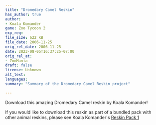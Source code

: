 ```yaml
---
title: "Dromedary Camel Reskin"
has_author: true
author: 
- Koala Komander
game: Zoo Tycoon 2
exp_req: 
file_size: 622 KB
file_date: 2006-11-25
orig_rel_date: 2006-11-25
date: 2023-08-05T16:37:25-07:00
orig_rel_at: 
- ZooMania
draft: false
license: Unknown
alt_text: 
languages:
summary: "Summary of the Dromedary Camel Reskin project"

---
```


Download this amazing Dromedary Camel reskin by Koala Komander!

If you would like to download this reskin as part of a bundled pack with other animal reskins, please see Koala Komander's [Reskin Pack 1](http://localhost:1313/mods/zt2/packs/reskin-pack-1/)